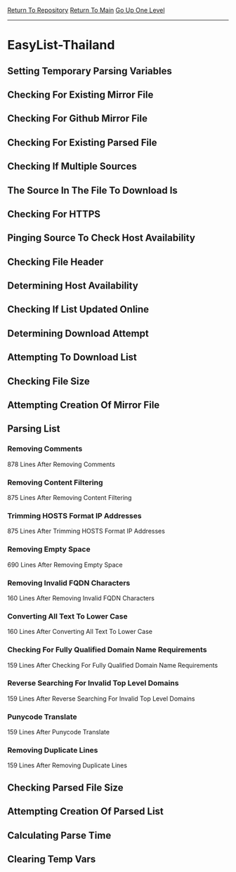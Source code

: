 [Return To Repository](https://github.com/deathbybandaid/piholeparser/)
[Return To Main](https://github.com/deathbybandaid/piholeparser/blob/master/RecentRunLogs/Mainlog.md)
[Go Up One Level](https://github.com/deathbybandaid/piholeparser/blob/master/RecentRunLogs/TopLevelScripts/30-Processing-External-Blacklists.md)
____________________________________
# EasyList-Thailand
## Setting Temporary Parsing Variables
## Checking For Existing Mirror File
## Checking For Github Mirror File
## Checking For Existing Parsed File
## Checking If Multiple Sources
## The Source In The File To Download Is
## Checking For HTTPS
## Pinging Source To Check Host Availability
## Checking File Header
## Determining Host Availability
## Checking If List Updated Online
## Determining Download Attempt
## Attempting To Download List
## Checking File Size
## Attempting Creation Of Mirror File
## Parsing List
### Removing Comments
878 Lines After Removing Comments
### Removing Content Filtering
875 Lines After Removing Content Filtering
### Trimming HOSTS Format IP Addresses
875 Lines After Trimming HOSTS Format IP Addresses
### Removing Empty Space
690 Lines After Removing Empty Space
### Removing Invalid FQDN Characters
160 Lines After Removing Invalid FQDN Characters
### Converting All Text To Lower Case
160 Lines After Converting All Text To Lower Case
### Checking For Fully Qualified Domain Name Requirements
159 Lines After Checking For Fully Qualified Domain Name Requirements
### Reverse Searching For Invalid Top Level Domains
159 Lines After Reverse Searching For Invalid Top Level Domains
### Punycode Translate
159 Lines After Punycode Translate
### Removing Duplicate Lines
159 Lines After Removing Duplicate Lines
## Checking Parsed File Size
## Attempting Creation Of Parsed List
## Calculating Parse Time
## Clearing Temp Vars
